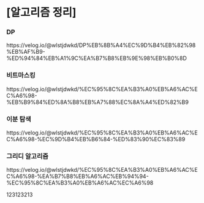# [알고리즘 정리]


### DP

 <p>https://velog.io/@wlstjdwkd/DP%EB%8B%A4%EC%9D%B4%EB%82%98%EB%AF%B9-%ED%94%84%EB%A1%9C%EA%B7%B8%EB%9E%98%EB%B0%8D</p>

### 비트마스킹

 <p>https://velog.io/@wlstjdwkd/%EC%95%8C%EA%B3%A0%EB%A6%AC%EC%A6%98-%EB%B9%84%ED%8A%B8%EB%A7%88%EC%8A%A4%ED%82%B9</p>

### 이분 탐색

 <p>https://velog.io/@wlstjdwkd/%EC%95%8C%EA%B3%A0%EB%A6%AC%EC%A6%98-%EC%9D%B4%EB%B6%84-%ED%83%90%EC%83%89</p>

### 그리디 알고리즘

 <p>https://velog.io/@wlstjdwkd/%EC%95%8C%EA%B3%A0%EB%A6%AC%EC%A6%98-%EA%B7%B8%EB%A6%AC%EB%94%94-%EC%95%8C%EA%B3%A0%EB%A6%AC%EC%A6%98</p>

123123213
